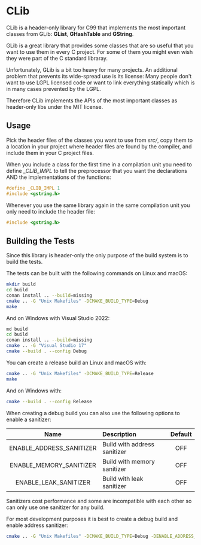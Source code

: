 # CLib

CLib is a header-only library for C99 that implements the most important classes
from GLib: **GList**, **GHashTable** and **GString**.

GLib is a great library that provides some classes that are so useful that you
want to use them in every C project. For some of them you might even wish they
were part of the C standard libraray.

Unfortunately, GLib is a bit too heavy for many projects. An additional problem
that prevents its wide-spread use is its license: Many people don't want to use
LGPL licensed code or want to link everything statically which is in many cases
prevented by the LGPL.

Therefore CLib implements the APIs of the most important classes as header-only
libs under the MIT license.

## Usage

Pick the header files of the classes you want to use from *src/*, copy them to
a location in your project where header files are found by the compiler, and
include them in your C project files.

When you include a class for the first time in a compilation unit you need to
define *_CLIB_IMPL* to tell the preprocessor that you want the declarations
AND the implementations of the functions:

```c
#define _CLIB_IMPL 1
#include <gstring.h>
```

Whenever you use the same library again in the same compilation unit you only
need to include the header file:

```c
#include <gstring.h>
```

## Building the Tests

Since this library is header-only the only purpose of the build system is to
build the tests.

The tests can be built with the following commands on Linux and macOS:

```bash
mkdir build
cd build
conan install .. --build=missing
cmake .. -G "Unix Makefiles" -DCMAKE_BUILD_TYPE=Debug
make
```

And on Windows with Visual Studio 2022:

```bash
md build
cd build
conan install .. --build=missing
cmake .. -G "Visual Studio 17"
cmake --build . --config Debug
```

You can create a release build an Linux and macOS with:

```bash
cmake .. -G "Unix Makefiles" -DCMAKE_BUILD_TYPE=Release
make
```

And on Windows with:

```bash
cmake --build . --config Release
```

When creating a debug build you can also use the following options to enable a
sanitizer:

|Name | Description | Default |
|:---:|:---|:---:|
| ENABLE_ADDRESS_SANITIZER | Build with address sanitizer | OFF |
| ENABLE_MEMORY_SANITIZER | Build with memory sanitizer | OFF |
| ENABLE_LEAK_SANITIZER | Build with leak sanitizer | OFF |

Sanitizers cost performance and some are incompatible with each other so can only
use one sanitizer for any build.

For most development purposes it is best to create a debug build and enable
address sanitizer:

```bash
cmake .. -G "Unix Makefiles" -DCMAKE_BUILD_TYPE=Debug -DENABLE_ADDRESS_SANITIZER=ON
```
